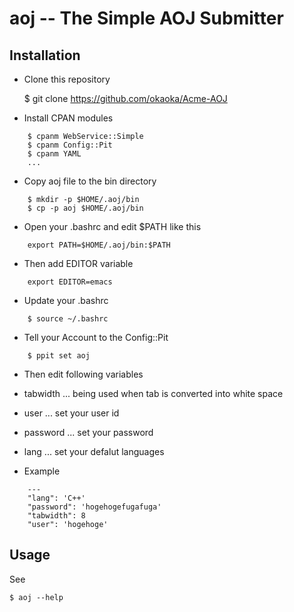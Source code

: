 aoj -- The Simple AOJ Submitter
============================

Installation
------------

* Clone this repository

    $ git clone https://github.com/okaoka/Acme-AOJ

* Install CPAN modules

```
    $ cpanm WebService::Simple  
    $ cpanm Config::Pit  
    $ cpanm YAML  
    ...  
```

* Copy aoj file to the bin directory

```
    $ mkdir -p $HOME/.aoj/bin  
    $ cp -p aoj $HOME/.aoj/bin  
```

* Open your .bashrc and edit $PATH like this 

```
    export PATH=$HOME/.aoj/bin:$PATH

```
* Then add EDITOR variable

```
    export EDITOR=emacs
```

* Update your .bashrc

```
    $ source ~/.bashrc
```

* Tell your Account to the Config::Pit

```
    $ ppit set aoj
```

* Then edit following variables
 * tabwidth ... being used when tab is converted into white space
 * user ... set your user id
 * password ... set your password
 * lang ... set your defalut languages

 * Example

```
    --- 
    "lang": 'C++'  
    "password": 'hogehogefugafuga'  
    "tabwidth": 8  
    "user": 'hogehoge'  
```

Usage
-----

See

    $ aoj --help
